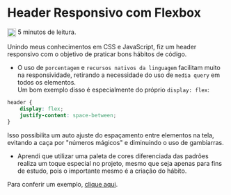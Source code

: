 # Header Responsivo com Flexbox

<img href="#" align="center" src="https://img.icons8.com/android/50/000000/clock.png" alt="relogio" height="20" width="20"/> 5 minutos de leitura.

Unindo meus conhecimentos em CSS e JavaScript, fiz um header responsivo com o objetivo de praticar bons hábitos de código. <br>
* O uso de `porcentagem` e `recursos nativos da linguagem` facilitam muito na responsividade, retirando a necessidade do uso de `media query` em todos os elementos. <br>
Um bom exemplo disso é especialmente do próprio `display: flex`: <br>
```css
header {
    display: flex;
    justify-content: space-between;
}
```
Isso possibilita um auto ajuste do espaçamento entre elementos na tela, evitando a caça por "números mágicos" e diminuindo o uso de gambiarras. <br>
* Aprendi que utilizar uma paleta de cores diferenciada das padrões realiza um toque especial no projeto, mesmo que seja apenas para fins de estudo, pois o importante mesmo é a criação do hábito. <br>

Para conferir um exemplo, [clique aqui](https://codepen.io/huri3l/pen/MWyjrob).
